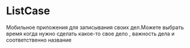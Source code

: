 # ListCase
Мобильное приложения для записывания своих дел.Можете выбрать время когда нужно сделать какое-то свое дело , важность дела и соответственно название
